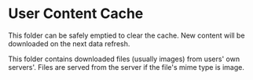 # User Content Cache
This folder can be safely emptied to clear the cache. New content will be downloaded on the next data refresh.

This folder contains downloaded files (usually images) from users' own servers'. Files are served from the server if the file's mime type is image.